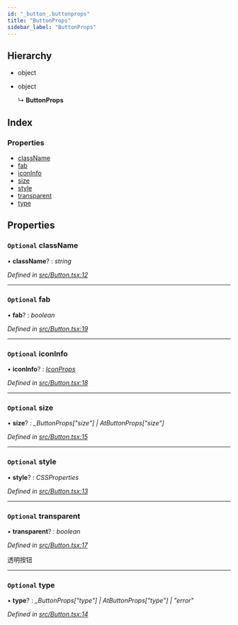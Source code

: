 ```yaml
---
id: "_button_.buttonprops"
title: "ButtonProps"
sidebar_label: "ButtonProps"
---
```


## Hierarchy

* object

* object

  ↳ **ButtonProps**

## Index

### Properties

* [className](_button_.buttonprops.md#optional-classname)
* [fab](_button_.buttonprops.md#optional-fab)
* [iconInfo](_button_.buttonprops.md#optional-iconinfo)
* [size](_button_.buttonprops.md#optional-size)
* [style](_button_.buttonprops.md#optional-style)
* [transparent](_button_.buttonprops.md#optional-transparent)
* [type](_button_.buttonprops.md#optional-type)

## Properties

### `Optional` className

• **className**? : *string*

*Defined in [src/Button.tsx:12](https://github.com/tarojsx/ui/blob/bc31158/src/Button.tsx#L12)*

___

### `Optional` fab

• **fab**? : *boolean*

*Defined in [src/Button.tsx:19](https://github.com/tarojsx/ui/blob/bc31158/src/Button.tsx#L19)*

___

### `Optional` iconInfo

• **iconInfo**? : *[IconProps](_icon_.iconprops.md)*

*Defined in [src/Button.tsx:18](https://github.com/tarojsx/ui/blob/bc31158/src/Button.tsx#L18)*

___

### `Optional` size

• **size**? : *_ButtonProps["size"] | AtButtonProps["size"]*

*Defined in [src/Button.tsx:15](https://github.com/tarojsx/ui/blob/bc31158/src/Button.tsx#L15)*

___

### `Optional` style

• **style**? : *CSSProperties*

*Defined in [src/Button.tsx:13](https://github.com/tarojsx/ui/blob/bc31158/src/Button.tsx#L13)*

___

### `Optional` transparent

• **transparent**? : *boolean*

*Defined in [src/Button.tsx:17](https://github.com/tarojsx/ui/blob/bc31158/src/Button.tsx#L17)*

透明按钮

___

### `Optional` type

• **type**? : *_ButtonProps["type"] | AtButtonProps["type"] | "error"*

*Defined in [src/Button.tsx:14](https://github.com/tarojsx/ui/blob/bc31158/src/Button.tsx#L14)*
